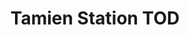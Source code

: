---
title: Tamien Station TOD
address: 1197 Lick Ave, San Jose, CA 95110
developer: Republic Urban
municipality: San Jose
units: 434
phase: Approved
permits:
    PD20-003:
        status: Approved
        initial_date: 2020-05-06
        final_date: 2020-12-21
        apn: [43413044, 43413041]
        address: 1197 Lick Ave, San Jose, CA 95110
        description: Planned Development Permit to allow the demolition of a 11,400 square foot building and construction of a mixed-use development consisting of 569 residential units (Option A) or 555 residential units (Option B) within three buildings, up to 3,000 square feet of child day care or commercial space and the removal of 64 ordinance sized trees and 58 Non-Ordinance sized trees on a 6.96 gross acre site.
        names: MICHAEL VAN EVERY w/ Republic Urban Properties LLC;
geometry: [37.31221138453271, -121.88316703764922]
published: True
---